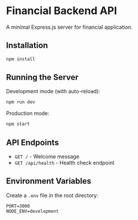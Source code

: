 # Financial Backend API

A minimal Express.js server for financial application.

## Installation

```bash
npm install
```

## Running the Server

Development mode (with auto-reload):

```bash
npm run dev
```

Production mode:

```bash
npm start
```

## API Endpoints

- `GET /` - Welcome message
- `GET /api/health` - Health check endpoint

## Environment Variables

Create a `.env` file in the root directory:

```
PORT=3000
NODE_ENV=development
```

